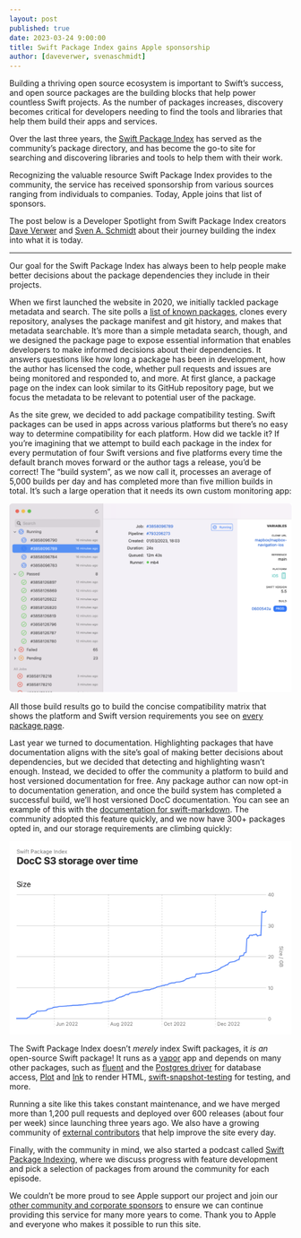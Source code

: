 ```yaml
---
layout: post
published: true
date: 2023-03-24 9:00:00
title: Swift Package Index gains Apple sponsorship
author: [daveverwer, svenaschmidt]
---
```


Building a thriving open source ecosystem is important to Swift’s success, and open source packages are the building blocks that help power countless Swift projects. As the number of packages increases, discovery becomes critical for developers needing to find the tools and libraries that help them build their apps and services.

Over the last three years, the [Swift Package Index](https://swiftpackageindex.com) has served as the community’s package directory, and has become the go-to site for searching and discovering libraries and tools to help them with their work.

Recognizing the valuable resource Swift Package Index provides to the community, the service has received sponsorship from various sources ranging from individuals to companies. Today, Apple joins that list of sponsors.

The post below is a Developer Spotlight from Swift Package Index creators [Dave Verwer](https://daveverwer.com) and [Sven A. Schmidt](https://mastodon.social/@finestructure) about their journey building the index into what it is today.

***

Our goal for the Swift Package Index has always been to help people make better decisions about the package dependencies they include in their projects.

When we first launched the website in 2020, we initially tackled package metadata and search. The site polls a [list of known packages](https://github.com/SwiftPackageIndex/PackageList/blob/main/packages.json), clones every repository, analyses the package manifest and git history, and makes that metadata searchable. It’s more than a simple metadata search, though, and we designed the package page to expose essential information that enables developers to make informed decisions about their dependencies. It answers questions like how long a package has been in development, how the author has licensed the code, whether pull requests and issues are being monitored and responded to, and more. At first glance, a package page on the index can look similar to its GitHub repository page, but we focus the metadata to be relevant to potential user of the package.

As the site grew, we decided to add package compatibility testing. Swift packages can be used in apps across various platforms but there’s no easy way to determine compatibility for each platform. How did we tackle it? If you’re imagining that we attempt to build each package in the index for every permutation of four Swift versions and five platforms every time the default branch moves forward or the author tags a release, you’d be correct! The “build system”, as we now call it, processes an average of 5,000 builds per day and has completed more than five million builds in total. It’s such a large operation that it needs its own custom monitoring app:

![A screenshot of the internal Swift Package Index app, Pipelines. It shows the status of several pending, running, passed, and failed package builds.](/assets/images/swift-package-index-developer-spotlight-blog/pipelines-app.png)

All those build results go to build the concise compatibility matrix that shows the platform and Swift version requirements you see on [every package page](https://swiftpackageindex.com/apple/swift-markdown).

Last year we turned to documentation. Highlighting packages that have documentation aligns with the site’s goal of making better decisions about dependencies, but we decided that detecting and highlighting wasn’t enough. Instead, we decided to offer the community a platform to build and host versioned documentation for free. Any package author can now opt-in to documentation generation, and once the build system has completed a successful build, we’ll host versioned DocC documentation. You can see an example of this with the [documentation for swift-markdown](https://swiftpackageindex.com/apple/swift-markdown/documentation). The community adopted this feature quickly, and we now have 300+ packages opted in, and our storage requirements are climbing quickly:

![A chart showing documentation storage rising over time from zero in May 2022 to 35Gb in February 2023 with a sharp increase at the end of December 2022](/assets/images/swift-package-index-developer-spotlight-blog/docc-storage-growth.png)

The Swift Package Index doesn’t *merely* index Swift packages, it *is an* open-source Swift package! It runs as a [vapor](https://swiftpackageindex.com/vapor/vapor) app and depends on many other packages, such as [fluent](https://swiftpackageindex.com/vapor/fluent) and the [Postgres driver](https://swiftpackageindex.com/vapor/fluent-postgres-driver) for database access, [Plot](https://swiftpackageindex.com/JohnSundell/Plot) and [Ink](https://swiftpackageindex.com/JohnSundell/Ink) to render HTML, [swift-snapshot-testing](https://swiftpackageindex.com/pointfreeco/swift-snapshot-testing) for testing, and more.

Running a site like this takes constant maintenance, and we have merged more than 1,200 pull requests and deployed over 600 releases (about four per week) since launching three years ago. We also have a growing community of [external contributors](https://github.com/SwiftPackageIndex/SwiftPackageIndex-Server/graphs/contributors) that help improve the site every day.

Finally, with the community in mind, we also started a podcast called [Swift Package Indexing](https://swiftpackageindexing.transistor.fm), where we discuss progress with feature development and pick a selection of packages from around the community for each episode.

We couldn’t be more proud to see Apple support our project and join our [other community and corporate sponsors](https://swiftpackageindex.com/supporters) to ensure we can continue providing this service for many more years to come. Thank you to Apple and everyone who makes it possible to run this site.
